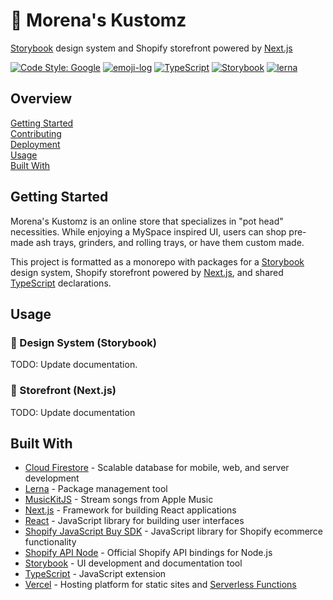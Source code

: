 # 🚧 Morena's Kustomz

[Storybook][8] design system and Shopify storefront powered by [Next.js][4]

[![Code Style: Google](https://img.shields.io/badge/code%20style-google-blueviolet.svg)](https://github.com/google/gts)
[![emoji-log](https://cdn.rawgit.com/ahmadawais/stuff/ca97874/emoji-log/non-flat-round.svg)](https://github.com/ahmadawais/Emoji-Log/)
[![TypeScript](https://badgen.net/badge/-/typescript?icon=typescript&label)](https://www.typescriptlang.org/)
[![Storybook](https://cdn.jsdelivr.net/gh/storybookjs/brand@master/badge/badge-storybook.svg)](https://storybook.js.org/)
[![lerna](https://img.shields.io/badge/maintained%20with-lerna-cc00ff.svg)](https://lerna.js.org/)

## Overview

[Getting Started](#getting-started)  
[Contributing](docs/CONTRIBUTING.md)  
[Deployment](docs/DEPLOYMENT.md)  
[Usage](#usage)  
[Built With](#built-with)

## Getting Started

Morena's Kustomz is an online store that specializes in "pot head" necessities.
While enjoying a MySpace inspired UI, users can shop pre-made ash trays,
grinders, and rolling trays, or have them custom made.

This project is formatted as a monorepo with packages for a [Storybook][8]
design system, Shopify storefront powered by [Next.js][4], and shared
[TypeScript][9] declarations.

## Usage

### 🚧 Design System (Storybook)

TODO: Update documentation.

### 🚧 Storefront (Next.js)

TODO: Update documentation

## Built With

- [Cloud Firestore][1] - Scalable database for mobile, web, and server
  development
- [Lerna][2] - Package management tool
- [MusicKitJS][3] - Stream songs from Apple Music
- [Next.js][4] - Framework for building React applications
- [React][5] - JavaScript library for building user interfaces
- [Shopify JavaScript Buy SDK][6] - JavaScript library for Shopify ecommerce
  functionality
- [Shopify API Node][7] - Official Shopify API bindings for Node.js
- [Storybook][8] - UI development and documentation tool
- [TypeScript][9] - JavaScript extension
- [Vercel][10] - Hosting platform for static sites and [Serverless
  Functions][11]

[1]: https://firebase.google.com/docs/firestore
[2]: https://lerna.js.org/
[3]: https://developer.apple.com/documentation/musickitjs/
[4]: https://nextjs.org/
[5]: https://reactjs.org/
[6]: https://shopify.github.io/js-buy-sdk/index.html
[7]: https://github.com/MONEI/Shopify-api-node
[8]: https://storybook.js.org/
[9]: https://www.typescriptlang.org/
[10]: https://vercel.com/
[11]: https://vercel.com/docs/v2/serverless-functions/introduction
